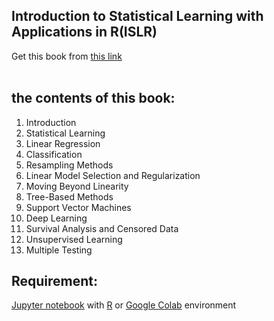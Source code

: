 ## Introduction to Statistical Learning with Applications in R(ISLR) 

Get this book from [this link](https://www.statlearning.com/)<br><br>


## the contents of this book: 

1. Introduction
2. Statistical Learning   
3. Linear Regression
4. Classification
5. Resampling Methods
6. Linear Model Selection and Regularization
7. Moving Beyond Linearity
8. Tree-Based Methods
9. Support Vector Machines
10. Deep Learning
11. Survival Analysis and Censored Data
12. Unsupervised Learning
13. Multiple Testing

## Requirement:
[Jupyter notebook](https://jupyter.org/install) with [R](https://www.python.org/downloads/) or [Google Colab](https://colab.research.google.com/notebook) environment
